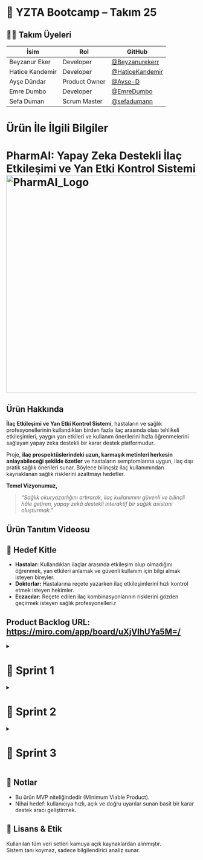 # 🧠 YZTA Bootcamp – Takım 25


## 🧑‍💻 Takım Üyeleri

| İsim             | Rol             | GitHub |
|------------------|------------------|--------|
| Beyzanur Eker    |   Developer      | [@Beyzanurekerr](https://github.com/Beyzanurekerr) |
| Hatice Kandemir  | Developer        | [@HaticeKandemir](https://github.com/HaticeKandemir) |
| Ayşe Dündar      | Product Owner    | [@Ayse-D](https://github.com/Ayse-D) |
| Emre Dumbo       | Developer        | [@EmreDumbo](https://github.com/EmreDumbo) |
| Sefa Duman       | Scrum Master     | [@sefadumann](https://github.com/sefadumann) |

# Ürün İle İlgili Bilgiler
  <h1> PharmAI: Yapay Zeka Destekli İlaç Etkileşimi ve Yan Etki Kontrol Sistemi 
 <img width="1024" height="576" alt="PharmAI_Logo" src="https://github.com/user-attachments/assets/fc763ac9-3bcc-4159-9a69-fced16a1930d" /></h1>

## Ürün Hakkında

**İlaç Etkileşimi ve Yan Etki Kontrol Sistemi**, hastaların ve sağlık profesyonellerinin kullandıkları birden fazla ilaç arasında olası tehlikeli etkileşimleri, yaygın yan etkileri ve kullanım önerilerini hızla öğrenmelerini sağlayan yapay zeka destekli bir karar destek platformudur.

Proje, **ilaç prospektüslerindeki uzun, karmaşık metinleri herkesin anlayabileceği şekilde özetler** ve hastaların semptomlarına uygun, ilaç dışı pratik sağlık önerileri sunar. Böylece bilinçsiz ilaç kullanımından kaynaklanan sağlık risklerini azaltmayı hedefler.

**Temel Vizyonumuz,**

> *“Sağlık okuryazarlığını artırarak, ilaç kullanımını güvenli ve bilinçli hâle getiren, yapay zekâ destekli interaktif bir sağlık asistanı oluşturmak.”*

## Ürün Tanıtım Videosu


## 🎯 Hedef Kitle  
- **Hastalar:** Kullandıkları ilaçlar arasında etkileşim olup olmadığını öğrenmek, yan etkileri anlamak ve güvenli kullanım için bilgi almak isteyen bireyler.
- **Doktorlar:** Hastalarına reçete yazarken ilaç etkileşimlerini hızlı kontrol etmek isteyen hekimler.
- **Eczacılar:** Reçete edilen ilaç kombinasyonlarının risklerini gözden geçirmek isteyen sağlık profesyonelleri.r

## Product Backlog URL: https://miro.com/app/board/uXjVIhUYa5M=/



<details>
  <summary><h1> 📂 Sprint 1 </h1></summary>

> **Sprint Tarihleri:** 20 Haziran 2025 – 6 Temmuz 2025  
> **Toplam Puan:** 100

## Task Tracking
![WhatsApp Image 2025-07-06 at 23 00 35 (1)](https://github.com/user-attachments/assets/ff0be2bd-96a2-41c2-830d-6d33a04d97b7)

![WhatsApp Image 2025-07-06 at 23 01 02 (1)](https://github.com/user-attachments/assets/89735b5c-5549-4003-b74c-3e7b98f6fbdf)

# Sprint 1 Burndown Chart
![PharmAI Sprint 1 Burndown Chart_ (1)](https://github.com/user-attachments/assets/abeb731b-2fbb-4e60-a6d0-14c35e67d62e)

# Sprint 1 Raporu

## 1. Sprint Notları

Her günkü Daily Scrum’dan kısa notlar (kim ne yaptı, ne engel var, ne planlandı)

| Tarih       | Kim           | Yapılan                                                                                                      | Plan (Bugün)                                            | Bloklayıcılar                                             |
|-------------|---------------|---------------------------------------------------------------------------------------------------------------|---------------------------------------------------------|-----------------------------------------------------------|
| 26.06.2025  | Beyzanur (PO) | - Proje vizyon cümlesini Miro’ya ekledi<br>- Persona kartlarını güncelledi                                     | - Login & Dashboard wireframe eskizlerine başlayacak    | Figma “Wireframe Library” izni bekliyor                   |
| 26.06.2025  | Emre (DEV)     | - Backlog/In-Progress/Done sütunlarını açtı<br>- User story’lere puan ve öncelik atadı                         | - Wireframe açıklamalarını sticky-note olarak ekleyecek | Wireframe eskizleri gelinceye kadar bekliyor              |
| 26.06.2025  | Hatice (AI)   | - DrugBank, SIDER, DailyMed veri notlarını ekledi<br>- AI mimarisi taslağını hazırladı                         | - Gemini vs. GPT prompt örneklerini karşılaştıracak     | GPT API anahtarı hâlâ gelmedi                             |
| 27.06.2025  | Beyzanur (PO) | - Wireframe eskizlerini tamamladı<br>- Kullanıcı akışlarını Miro’ya işledi                                    | - Dashboard mockup’u Figma’ya yükleyecek                | Figma plugin izni hâlâ bekleniyor                         |
| 27.06.2025  | Emre (DEV)     | - Sprint board’u gözden geçirdi<br>- Story point dağılımını güncelledi                                         | - Sprint Review sunum taslağını oluşturacak             | API anahtarı alınana kadar test yapılamıyor               |
| 27.06.2025  | Hatice (AI)   | - Prompt mühendisliği üzerinde çalıştı<br>- JSON çıktı örneklerini test etti                                  | - Etkileşim kontrol kural setini hazırlayacak            | DailyMed erişiminde kimlik doğrulama sorunu var           |
| 28.06.2025  | Beyzanur (PO) | - Dashboard wireframe’ini gözden geçirdi<br>- Persona geri bildirimlerini topladı                              | - Prospektüs özetleme akışını tanımlayacak              | Takım üyelerinden retroları almak için zaman ayıracak     |
| 28.06.2025  | Emre (DEV)     | - Daily Scrum süresini 15 dakikaya düşürdü<br>- Burndown chart’ı güncelledi                                   | - Sprint Retrospective notlarını hazırlayacak           | Bazı kullanıcı akışları hâlâ net değil                    |
| 28.06.2025  | Hatice (AI)   | - Kural tabanlı etkileşim kontrolünü kodlamaya başladı<br>- İlk testleri yaptırdı                             | - İlk test sonuçlarına göre prompt ayarlamalarını yapacak | Gemini API kota limiti yaklaşıyor                         |

---

## 2. Tahmin Edilen Tamamlanacak Puan & Tahmin Mantığı

🏷️ **Toplam Hedef: 100 Story Point**

| User Story No | Açıklama                                            | Puan |
|---------------|-----------------------------------------------------|-----:|
| 1             | Proje konsepti ve vizyon netleştirme                |   10 |
| 2             | Persona çalışması & kullanıcı akışları              |   15 |
| 3             | Veri kaynaklarının belirlenmesi                     |   15 |
| 4             | AI & teknik mimarinin tasarımı                      |   20 |
| 5             | Proje yönetimi & wireframe başlatma                 |   40 |
| **Toplam**    |                                                     | **100** |

### Tahmin Mantığı

1. **Story Point Dağılımı**  
   – Her bir user story, karmaşıklığına ve iş yüküne göre 5–40 arası puanla değerlendirildi.  
2. **Ekip Kapasitesi**  
   – Önceki deneme sprintlerimizde (pilot sprint) ortalama **80 puan** tamamladık.  
   – Bu kez ekstra prototipleme işimiz de olduğu için %25 ek kapasite (80×1.25≈100) planladık.  
3. **Risk & Buffer**  
   – Döviz, API anahtarı vb. dış faktörlerden kaynaklı gecikmelere karşı **%10** yedek (“spike”) puan ayırdık.  
4. **Sonuç**  
   – 100 puanlık toplam hedef, sprint süresine ve kaynaklarımıza uygun ve gerçekçi.  


# Sprint Daily Scrum 

## Daily Scrum – 26.06.2025

*Time:* 09:30  
*Attendees:*  
- Beyzanur (PO)  
- Emre Dumbo (DEV)  
- Hatice (AI/Backend)

---

### Önceki Gün 
- *Beyzanur (PO):*  
  - Proje vizyon cümlesini Miro’ya ekledim  
  - Persona kartlarının başlık ve ihtiyaçlarını tanımladım  
- *Emre Dumbo (DEV):*  
  - Miro’da Backlog/In Progress/Done çerçevelerini oluşturdum  
  - İşlere puan ve öncelik atadım  
- *Hatice (AI/Backend):*  
  - DrugBank, SIDER, DailyMed erişim notlarını ekledim  
  - AI mimarisi sticky note’larını hazırladım  

### 2. Bugün
- *Beyzanur (PO):* Login & Dashboard wireframe eskizlerini çizmeye başlayacağım  
- *Emre Dumbo (DEV):* Wireframe’lere “ne iş yapıyor” açıklamalarını sticky note olarak ekleyeceğim  
- *Hatice (AI/Backend):* Gemini vs. GPT prompt örneklerini karşılaştırmalı olarak hazırlayacağım  

### 3. Blockers  
- *Beyzanur (PO):* Figma’da “Wireframe Library” plugin izni bekliyorum  
- *Emre Dumbo (DEV):* Beyzanur’dan wireframe eskizleri gelinceye kadar ilerleyemiyorum  
- *Hatice (AI/Backend):* GPT API anahtarı gelene kadar örnek deneme yapamıyorum


## Sprint 1 User Stories

### USER STORY 1 – Proje Konsepti ve Vizyonunun Netleştirilmesi (10 puan)

PharmAI, hastaların ve sağlık profesyonellerinin kullandığı ilaçlar arasında olası tehlikeli etkileşimleri ve yan etkileri kontrol eden, yapay zeka destekli bir karar destek sistemidir. Prospektüs özetleme ve semptom bazlı öneriler sunarak sağlık okuryazarlığını artırmayı hedefler.

**Vizyon:**
> “Sağlık okuryazarlığını artırarak, ilaç kullanımını güvenli ve bilinçli hâle getiren, yapay zekâ destekli interaktif bir sağlık asistanı oluşturmak.”
>

### USER STORY 2 – Persona Çalışması ve Kullanıcı Akışlarının Hazırlanması (15 puan)

**Personalar:**

- **Hasta:** Kronik ilaç kullanıyor, prospektüsleri anlamakta zorlanıyor.
- **Doktor:** Hızlı ilaç etkileşim kontrolü yapmak istiyor.
- **Eczacı:** Hastaya güvenli bilgi vermek istiyor.
![WhatsApp Görsel 2025-07-06 saat 00 45 16_06d468e2](https://github.com/user-attachments/assets/a633f867-475f-4960-8f0f-cb9afc5ffa64)

![WhatsApp Görsel 2025-07-06 saat 00 45 14_806203f2](https://github.com/user-attachments/assets/cf26529b-2f35-4511-a19c-c129bdfb093f)





**Kullanıcı Akışları:**

- Giriş → İlaç isimlerini gir → Etkileşim sorgula → Yan etkileri görüntüle → Prospektüs özetini oku → Semptom bazlı öneri al → Rapor indirD

![WhatsApp Görsel 2025-07-06 saat 00 47 57_bdc40fdd](https://github.com/user-attachments/assets/aae6ff77-3bbc-49d4-bcd7-481424a6f1be)

### USER STORY 4 – AI Mimarisi ve Teknik Mimari Tasarımı (20 puan)

- LLM olarak **Gemini** kullanılacak.
- Prospektüs özetleme:
    - Prompt mühendisliğiyle JSON çıktısı alınacak.
- Etkileşim kontrol algoritması:
    - Rule-based → etkileşimi bulur.
    - Gemini → hasta dostu dilde açıklar.
- Semptom bazlı öneriler:
    - AI tarafından basit dilde öneriler üretilecek.

---

### USER STORY 5 – Proje Yönetimi ve Wireframe Başlatma (40 puan)

- GitHub reposu açıldı.
- Sprint board (Miro) oluşturuldu.
- Miro’da wireframe taslakları hazırlanıyor
    - Login ekranı
    - Dashboard
    - İlaç sorgulama sayfası


 ## Sprint Review

- Proje vizyonu netleşti.
- Persona ve akışlar tamamlandı.
- Veri kaynakları belirlendi ve dokümante edildi.
- AI promptları hazırlandı.
- Wireframe taslakları başlatıldı.
- Sprint 1 sonunda toplam **100 puanlık iş tamamlandı.**

## ✅ Sprint Retrospective

### İyi Gidenler:
- Vizyon netleşti.
- Ekip Miro üzerinden çok iyi iş birliği yaptı.
- Veri kaynakları açıkça belirlendi.
### Geliştirilecek Alanlar:
- Türkçe çeviri süreci Sprint 2’ye bırakıldı.
- Miro board üzerinde iş dağılımı daha net olacak.
- Daily Scrum süreleri kısaltılacak.
### Aksiyonlar:
- Türkçe terim sözlüğü hazırlanacak.
- Sprint 2 için wireframe görev dağılımı yapılacak.
</details>



<details>
  <summary><h1> 📂 Sprint 2 </h1></summary>

> **Sprint Tarihleri:** 07 Temmuz 2025 – 20 Temmuz 2025  
> **Toplam Puan:** 100

## Task Tracking

<img width="1167" height="1338" alt="image" src="https://github.com/user-attachments/assets/b126b6c3-8f30-4aba-87fe-5a321a7271d5" />


**20 Temmuz 2025 -  Sprint 2 için Task Tracking Son Hali**

<img width="1028" height="1519" alt="image" src="https://github.com/user-attachments/assets/a0a1189d-8e92-4d56-8a07-a1525729ca3e" />


 ### Tahmin Edilen Tamamlanacak Puan & Tahmin Mantığı

| Görev Başlığı | Puan |
| --- | --- |
| Kullanıcı Girişi ve Kullanıcı Database | 15 |
| Sprint 1’den Kalan Wireframe tamamlanması | 10 |
| Chatbot Arayüzü ve Sorgu Akışı | 15 |
| Kullanıcı Arayüz Tasarımı ve Fonksiyon Bağlantılar | 20 |
| RxNorm API Entegrasyonu ve Etken Madde Çıkarımı | 20 |
| Yan Etki, Dozaj ve Kullanım Bilgisi Hakkında Bilgi | 20 |
| **Toplam** | 100 |

1. **Story Point Dağılımı**  
   – Her bir user story, karmaşıklığına ve iş yükünü göz önüne alarak 10-25 puan aralığında değerlendirildi.  
2. **Ekip Kapasitesi**  
   – Birinci sprintte toplam 100 puan başarıyla tamamlandı. Aynı tempo ve katkının süreceği varsayılarak 100 puan sabit tutuldu.  
3. **Risk & Buffer**  
   – API kaynaklarındaki erişim problemleri, chatbot düzeyi gibi teknik engeller için ayrıca %10’luk buffer hesaplaması dikkate alındı.  
4. **Sonuç**  
   – 100 puanlık hedef bu sprint için de yeterli, dengeli ve uygulanabilir bulunmuştur.

   

## Sprint 2 Burndown Chart
<img width="1980" height="1180" alt="output (1)" src="https://github.com/user-attachments/assets/5c9b2e19-14c7-4fa3-b0b9-6876bc87f815" />
Sprint 2 Burndown Chart'ına göre:

Başlangıçta ilerleme yavaş olmuş (7–11 Temmuz arası), bu da ilk görevlerin daha uzun sürdüğünü veya başlamada gecikmeler yaşandı.

Orta kısımdan itibaren (12–17 Temmuz) işlerin hızlandığı, günlük daha fazla puanın tamamlandığı görülüyor.

Sprint sonunda kalan işler büyük ölçüde bitirilmiş, 20 Temmuz'da tüm iş tamamlanmış.


## Sprint Notları
→ Yeni Product Owner Ayşe Dündar olmuştur. Beyzanur Eker developer olarak devam edecektir.

→ Kullanıcı senaryoları ve prompt örnekleri oluşturulmuş, chatbot alt yapısı şekillendirilmeye başlanmıştır.

→ Veri ile çalışan yapay zeka bileşenleri için SIDER verisi incelenmiş, ayrıca RxNorm API bağlantıları kurulmuştur.

→API üzerinden ilaç ismi girilerek etken maddeye, oradan da etkileşim/yan etki analizine ulaşma süreci kurgulanmıştır.

→ Arayüz prototipi tamamlanmış, Next.js ile frontend geliştirme süreci başlamıştır.

→ RxNav ve [ilacprospektusu.com](http://ilacprospektusu.com/) gibi kaynaklar üzerinden scraping/API ile bilgi alma stratejileri araştırılmıştır.

### Gerçekleştirilen Daily Scrum’dan kısa notlar (kim ne yaptı, ne engel var, ne planlandı) aşağıdaki excel dosyasında bulunmaktadır.

[Sprint2_Daily_Scrum.xlsx](https://github.com/user-attachments/files/21337422/Sprint2_Daily_Scrum.xlsx)


## SPRINT 2 User Stories

**USER STORY 1 – Kullanıcı Girişi ve Kısıtların Tanımlanması (15 puan)**


- Kullanıcı, uygulamaya kayıt olabilmeli ve giriş yapabilmelidir.
    ![WhatsApp Görsel 2025-07-20 saat 15 40 11_a470c9c4](https://github.com/user-attachments/assets/809d2cd2-c230-495f-b1e6-0cee34ec91ff)

    ![WhatsApp Görsel 2025-07-20 saat 15 40 11_6ff12a15](https://github.com/user-attachments/assets/0e2f3493-4573-4b46-801e-d357cc662646)

- Kullanıcı database kaydı tutulmalıdır.

**USER STORY 2 – Ana Sayfa Görsel Arayüz Tasarımı ve Fonksiyon Bağlantıları (20 puan)**

- Ana ekranda modül kartları oluşturulmalı: İlaç Bilgisi, Yan Etkiler, Dozaj, Etkileşim, Klinik Rehberlik.
    
    ![WhatsApp Görsel 2025-07-20 saat 16 03 01_0ea606e1](https://github.com/user-attachments/assets/4bfa7985-e008-4435-afd8-ef7e320b1e3f)

- İlaç sorgulama, dozaj hesaplama, ilaç bilgileri gibi temel modül kartları yerleştirilmeli.
- Her modül kartın ilgili sayfa ile bağlantısı sağlanmalı.

**USER STORY 3 – RxNorm API Entegrasyonu ve Etken Madde Çıkarımı (20 puan)**

- Kullanıcının yazdığı ticari ad üzerinden RxCUI kodu alınıp, etken maddeye ulaşılmalı.
    
   ![WhatsApp Görsel 2025-07-20 saat 19 04 54_b044a58d](https://github.com/user-attachments/assets/1c1dabaf-d16f-4d24-843d-7401e367fcb4)

- Etken maddeyle ilişkili etkileşim ve yan etki bilgileri alınabilmeli.
- İlk fazda 50 yaygın ilaca ait bilgiler manuel olarak farklı databaselerden çekildi.
  
**USER STORY 4 – Yan Etki, Dozaj ve Kullanım Bilgisi Sunumu (20 puan)**

- API ile gelen bilgilerin LLM tarafından eğitici özette sunumu sağlanmalı.
- Örnek: "Parol dozajı nedir?" sorusuna hem ölçekli hem dikkat uyarılı yanıtlar verilmeli.
    ![WhatsApp Görsel 2025-07-20 saat 15 40 11_7454b939](https://github.com/user-attachments/assets/96890c66-65d8-4a5b-b9cd-f32c64efd653)

**USER STORY 5 – Chatbot Arayüzü ve Sorgu Akışı (15 puan)**

- Kullanıcı, ekranda doğrudan sorgusunu yazabiliyor halde olmalı.

![WhatsApp Görsel 2025-07-20 saat 15 40 11_35463bc0](https://github.com/user-attachments/assets/2aa3f614-360c-452c-8c0f-013ed4de78f9)

- Prompt bazlı dozaj önerisi ve yan etki sorgularına karşı mantıklı cevap akışları tanımlanmalı.
- Şimdilik stub cevaplar, sonradan LLM entegrasyonu yapılacak.

**USER STORY 6 – Sprint 1'den Kalan Wireframe Tamamlanması (10 puan)**

### Sprint Review

- Ana ekran kullanıcıyı sade modüllerle karşılamakta ve yönlendirme kartları etkili çalışmaktadır.
- Chatbot ile yapılan sorgular, ilaç ismi ve temel bilgi sunumu açısından başarılı sonuçlar vermektedir.
- RxNorm API entegrasyonu ile etken madde ve etkileşim bilgileri alınabilir hale gelmiştir.
- Dozaj ve uyarı bilgileri, kullanıcıya basitleştirilmiş dilde sunulmaktadır.
- Tüm sayfalarda temel görsel bütünlük ve responsive tasarım sağlandı.

### Sprint Retrospective

- LLM entegrasyonunun sağlanması için veri tabanı daha efektif kullanılmalıdır.
- Chatbot cevaplarının hızını artırmak ve daha doğal karşılıklar için prompt iyileştirmesi gerekmekte ve türkçe dil desteği sorunlarının çözülmesi gerekmektedir.
- UI geçiş animasyonları eksik kalmış olup, bunların 3. sprintte tamamlanması planlandı.
- Kullanıcıyı yönlendiren “sık sorulan sorular” eklenecek.
- Olası durumlara karşı hata yönetimi için try-expect blokları geliştirilecek.
</details>

<details>
  <summary><h1> 📂 Sprint 3 </h1></summary>
  
  > **Sprint Tarihleri:** 21 Temmuz 2025 – 3 Ağustos 2025
> 
  > **Toplam Puan:** 100
> 
  > **Sprint 1-2-3 Hedeflenen Toplam Puan:** 300

## Task Tracking 
<img width="1200" height="1302" alt="image" src="https://github.com/user-attachments/assets/ce65267a-3bd9-4cad-b68f-31d93c17faa9" />

#### *3  Ağustos 2025 -  Sprint 3 için Task Tracking Son Hali*

 ### Tahmin Edilen Tamamlanacak Puan & Tahmin Mantığı

| Görev Başlığı | Puan |
| --- | --- |
| Kullanıcı Profil & Sağlık Bilgileri Yönetimi | 15 |
| Firestore/Supabase ile Kullanıcı DB ve Geçmiş | 15 |
| LLM/Chatbot Context Memory & Prompt Gelişimi | 20 |
| Sık Sorulan Sorular (FAQ) & Hata Yönetimi | 10 |
| Veri Pipeline Sonlandırma & Türkçe Sözlük | 15 |
| Son Test, Demo, Teslimat ve Video | 25 |
| **Toplam** | 100 |

### **Sprint 3 Story Point Dağılımı**
- **Her bir user story**, karmaşıklığı ve iş yükü göz önünde bulundurularak **10-25 puan aralığında** değerlendirilmiştir.
- Sprint 3 için de ekip kapasitesi **100 puan** olarak sabit tutulmuştur.

## Sprint 3 Burndown Chart
<img width="2375" height="1380" alt="output (3)" src="https://github.com/user-attachments/assets/4ed83f20-acbe-4ec3-8a34-eeef5b224ad3" />

Sprint 3 Burndown Chart'ına göre:

→ Başlangıçta ilerleme orta tempolu ilerlemiş, ilk birkaç gün (21–25 Temmuz) toplam puanın yaklaşık %25’i tamamlandı.

→ Orta fazda (26 Temmuz–31 Temmuz) işlerin hızlandığı ve birden fazla ana modülün peş peşe tamamlandı.

→Sprint sonunda ise, Firestore veritabanı entegrasyonu zamanında bitirilemediği için burndown çizgisi sıfıra kadar inmedi; sprintin sonunda 15 puanlık iş eksik kaldı.

Genel olarak, Sprint 3’te işler planlı şekilde ilerlemiş; ancak son aşamada bazı teknik engeller ve zaman yönetimi kaynaklı tamamlanamayan işler kalmış, bu da grafikte kalan puanın sıfıra inmemesine sebep olmuştur.

 ### Sprint Notları 

→ Profil ve sağlık bilgisi modülü geliştirildi.

→ Chatbot, kişiselleştirilmiş ve context-aware şekilde çalışıyor.

→ Yan etki, etkileşim ve dozaj pipeline’ı finalize edildi; Mini Türkçe sözlük oluşturuldu.

→ Hata yönetimi ve kullanıcı deneyimi geliştirmeleri yapıldı.

→ Demo/test ve son teslim dosyaları hazırlandı.

### → Gerçekleştirilen Daily Scrum’dan kısa notlar (kim ne yaptı, ne engel var, ne planlandı) aşağıdaki excel dosyasında bulunmaktadır.

[Sprint3_Daily_Scrum_.xlsx](https://github.com/user-attachments/files/21567044/Sprint3_Daily_Scrum_.xlsx)


### **Sprint 3 USER STORY’LERİ**

**USER STORY 1 – Kullanıcı Profil & Sağlık Bilgileri (15 puan)**

- Kullanıcı temel bilgiler (isim, yaş, cinsiyet), kilo, mevcut ilaçlar, alerjiler ve kronik hastalıklar gibi sağlık bilgilerini arayüzde girebilmeli.
- Eksik veri varsa chatbot/arayüz kullanıcıya otomatik yönlendirme yapmalı.
  
  ![kullanıcı girdisi](https://github.com/user-attachments/assets/39d04a86-500e-4451-a864-0ec31ff9411d)


**USER STORY 2 – Firestore/Supabase ve Kullanıcı DB (15 puan)**

- Kayıt olan kullanıcılar, arama ve geçmiş sorguları Firestore/Supabase gibi bir veritabanında güvenli şekilde saklanmalı.
- Kullanıcıya ait tüm bilgiler, geçmiş ve raporlar panelden erişilebilir olmalı.

**USER STORY 3 – LLM/Chatbot Context Memory & Prompt Gelişimi (20 puan)**

- Chatbot için sesli giriş ve okuma yapılmalı.
- Context Memory ile önceki soruları ve kullanıcı bilgisini hatırlayabilmeli (minimum: son sorguyu hatırlama).
- LLM promptları, kullanıcının yaş, kilo, mevcut ilaç gibi verileriyle otomatik zenginleşmeli ve kişiselleşmiş cevaplar üretmeli.
- Yan etkilerde Türkçe sözlük desteği, SIDER/RxNorm pipeline ile veri birleştirme çalışmalı.
- ![deneme1](https://github.com/user-attachments/assets/54ab826d-a540-4128-b5ed-f5e142398f11)
- ![deneme 2](https://github.com/user-attachments/assets/f1118931-727f-45e7-9bb0-4f35d27997a8)


**USER STORY 4 – Sık Sorulan Sorular (FAQ) ve Hata Yönetimi (10 puan)**

- Sık sorulan sorular sayfası hazırlanmalı (opsiyonel ama önerilir).
- Chatbot ve arayüzde hata yönetimi (eksik veri, bulunamayan ilaç, API hatası vs.) için kullanıcı dostu açıklamalar ve retry seçenekleri eklenmeli.
  ![sıksorulansorular](https://github.com/user-attachments/assets/8289c20e-a2f8-4b90-a690-683dc6716716)


**USER STORY 5 – Veri Pipeline Finali & Türkçe Sözlük (15 puan)**

- SIDER ve RxNorm verileriyle entegre çalışan, çıkmayan yan etki/etkileşim hatalarını minimize eden pipeline tamamlanmalı.
- Türkçe sözlükte eksik kalan terimler güncellenmeli.

**USER STORY 6 – Son Test, Demo, Teslimat ve Video (25 puan)**

- Ürünün çalışan, deploy edilmiş versiyonu teslim edilmeli.
- Kod, dökümantasyon, demo videosu ve teslim formu eksiksiz tamamlanmalı.
- Github repoda tüm kaynaklar güncel olmalı, 1 dakikalık demo videosu ve canlı link/form eklenmeli.

## Sprint 3 Review 
#### Sprint 3’te ekip olarak planlanan ana hedeflerin büyük bölümünü başarıyla tamamladık:

- Kullanıcı profil ve sağlık bilgisi modülü geliştirildi.

- Chatbot, kişiselleştirilmiş ve context-aware olarak çalışıyor.

- Yan etki, etkileşim ve dozaj pipeline’ı finalize edildi, Türkçe sözlük güncellendi.

- Sık Sorulan Sorular (FAQ) sayfası ve hata yönetimi tamamlandı.

- Demo, test ve teslimat işlemleri eksiksiz gerçekleştirildi.

#### Eksik kalan tek önemli madde:

Firestore/Supabase ile bulut veritabanı entegrasyonu sprint sonuna kadar tamamlanamadı; kayıt işlemleri lokal veritabanı ile sınırlandı.

Sprint sonunda toplam 100 story point’in 85’i tamamlandı, 15 puanlık iş sonraki geliştirme planına bırakıldı.

## Sprint 3 Retrospective 
#### Neler iyi gitti?

-Ekip içi iletişim ve görev paylaşımı güçlüydü.

-Chatbot ve pipeline modülleri başarılı şekilde çalıştı.

-FAQ ve hata yönetimi ile kullanıcı deneyimi arttı.

-Teslimat ve demo süreci planlandığı gibi yürütüldü.

#### Neler geliştirilebilirdi?

-Bulut veritabanı entegrasyonunun zamanında tamamlanabilmesi için teknik engeller daha erken ele alınmalıydı.

-Teknik risklerin sprint başında daha net belirlenmesi, önceliklendirme için faydalı olabilirdi.

#### Kapanış Notu:
Genel olarak, ekip olarak güçlü bir iş birliği ve teknik kapasite sergilendi. Eksik kalan veritabanı entegrasyonu ise ileriki bakım fazına bırakıldı.





  </details>

##  📌 Notlar

- Bu ürün MVP niteliğindedir (Minimum Viable Product).  
- Nihai hedef: kullanıcıya hızlı, açık ve doğru uyarılar sunan basit bir karar destek aracı geliştirmek.


## 📜 Lisans & Etik  
Kullanılan tüm veri setleri kamuya açık kaynaklardan alınmıştır.  
Sistem tanı koymaz, sadece bilgilendirici analiz sunar.
